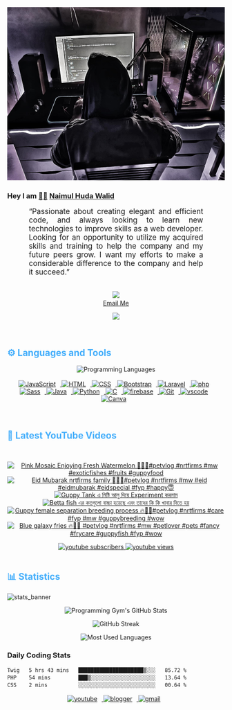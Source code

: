 <!-- ![github_cover_banner](https://www.digitalsolutionservices.com/img/services/web%20development.gif)-->

<div align="center" style="display:block;">
    <img height="400px" width="100%" alt="github cover banner" src="https://raw.githubusercontent.com/NaimulHudaWalid/NaimulHudaWalid/main/272276268_3114779035434264_920860974401480824_n.jpg"/> 
</div>

### Hey I am [👨🏻‍][facebook] [Naimul Huda Walid][youtube]



<p align:"center" style="text-align: justify; margin: 0 50px; font-size: 17px;" >
   “Passionate about creating elegant and efficient code, and always looking to learn new technologies to improve skills as a web developer. Looking for an opportunity to utilize my acquired skills and training to help the company and my future peers grow. I want my efforts to make a considerable difference to the company and help it succeed.”
<br>
<br>
<div align="center">

![](https://visitor-badge.glitch.me/badge?page_id=NaimulHudaWalid)
    <br />
[Email Me](mailto:dev.naimulhuda@gmail.com)
</div>
</p>
<!-- Typing SVG by DenverCoder1 - https://github.com/DenverCoder1/readme-typing-svg -->
<p align="center">
<!--   <a href="https://github.com/DenverCoder1/readme-typing-svg"> -->
    <img src="https://readme-typing-svg.herokuapp.com?color=E22FE4&width=380&height=45&lines=Open-Source+Enthusiast;Learning+In+Public;Empowering+Others;Nice+To+Meet+You+...&center=true"></a>

</p>
<br>
<!-- Languages and Tools -->

<h2 style="color: #44AEFB">⚙️ Languages and Tools</h2>
<div align="center" style="display:block;">
    <img width="100px" alt="Programming Languages" src="https://user-images.githubusercontent.com/78341798/194531121-47b0119a-ce00-439d-b586-125f86acb098.png"/> 
</div>
<br>   
<!-- Icons Resources -->
<!-- https://devicon.dev/ -->
<!-- https://cdn.jsdelivr.net/npm/simple-icons@v3/icons/ -->
<div align="center">
  <a href="https://developer.mozilla.org/en-US/docs/Web/JavaScript" target="_blank" rel="noreferrer">
      <img  alt="JavaScript" height="50px" style="padding-right:10px;" src="https://cdn.jsdelivr.net/gh/devicons/devicon/icons/javascript/javascript-plain.svg"/>
  </a>
  
 
  <a href="https://developer.mozilla.org/en-US/docs/Web/HTML" target="_blank" rel="noreferrer">
      <img  alt="HTML" height="50px" style="padding-right:10px;" src="https://cdn.jsdelivr.net/gh/devicons/devicon/icons/html5/html5-original.svg"/>
  </a>
  <a href="https://developer.mozilla.org/en-US/docs/Web/CSS" target="_blank" rel="noreferrer">
      <img  alt="CSS" height="50px" style="padding-right:10px;" src="https://cdn.jsdelivr.net/gh/devicons/devicon/icons/css3/css3-original.svg"/>
  </a>
  <a href="https://getbootstrap.com/" target="_blank" rel="noreferrer">
      <img  alt="Bootstrap" height="50px" style="padding-right:10px;" src="https://cdn.jsdelivr.net/gh/devicons/devicon/icons/bootstrap/bootstrap-original.svg"/>
  </a> 
  <a href="https://laravel.com/" target="_blank" rel="noreferrer">
      <img  alt="Laravel" height="50px" style="padding-right:10px;" src="https://cdn.jsdelivr.net/gh/devicons/devicon/icons/laravel/laravel-plain.svg"/>
  </a>
  <a href="https://www.php.net/" target="_blank" rel="noreferrer">
      <img  alt="php" height="50px" style="padding-right:10px;" src="https://cdn.jsdelivr.net/gh/devicons/devicon/icons/php/php-original.svg"/>
  </a>
  <a href="https://sass-lang.com/" target="_blank" rel="noreferrer">
      <img  alt="Sass" height="50px" style="padding-right:10px;" src="https://cdn.jsdelivr.net/gh/devicons/devicon/icons/sass/sass-original.svg"/>
  </a>
  <a href="https://www.java.com/en/" target="_blank" rel="noreferrer">
      <img  alt="Java" height="50px" style="padding-right:10px;" src="https://cdn.jsdelivr.net/gh/devicons/devicon/icons/java/java-original.svg"/>
  </a>    
  <a href="https://www.python.org/" target="_blank" rel="noreferrer">
      <img  alt="Python" height="50px" style="padding-right:10px;" src="https://cdn.jsdelivr.net/gh/devicons/devicon/icons/python/python-original.svg"/>
  </a>
  <a href="https://www.cprogramming.com/" target="_blank" rel="noreferrer">
      <img  alt="C" height="50px" style="padding-right:10px;" src="https://cdn.jsdelivr.net/gh/devicons/devicon/icons/c/c-original.svg"/>
  </a>
  
  <a href="https://firebase.google.com/" target="_blank" rel="noreferrer">
      <img  alt="firebase" height="50px" style="padding-right:10px;" src="https://cdn.jsdelivr.net/gh/devicons/devicon/icons/firebase/firebase-plain.svg"/>
  </a>
 
  <a href="https://git-scm.com/" target="_blank" rel="noreferrer">
      <img  alt="Git" height="50px" style="padding-right:10px;" src="https://cdn.jsdelivr.net/gh/devicons/devicon/icons/git/git-original.svg"/>
  </a>
  
  <a href="https://code.visualstudio.com/" target="_blank" rel="noreferrer">
      <img  alt="vscode" height="50px" style="padding-right:10px;"src="https://cdn.jsdelivr.net/gh/devicons/devicon/icons/vscode/vscode-original.svg"/>
  </a>
  <a href="https://www.canva.com/" target="_blank" rel="noreferrer">
      <img  alt="Canva" height="50px" style="padding-right:10px;" src="https://cdn.jsdelivr.net/gh/devicons/devicon/icons/canva/canva-original.svg"/> 
  </a>
</div>
<br>
<br>

<!-- Latest YouTube Videos -->

<h2 style="color: #44AEFB">🎦 Latest YouTube Videos</h2>
<br />

<!-- Resource/Reference: https://github.com/DenverCoder1/github-readme-youtube-cards -->
<div class="youtube videos cards" align="center">

<!-- BEGIN YOUTUBE-CARDS -->
[![Pink Mosaic Enjoying Fresh Watermelon 🖤💯🔥#petvlog #nrtfirms #mw #exoticfishes #fruits #guppyfood](https://ytcards.demolab.com/?id=ZoJzSWx64Cg&title=Pink+Mosaic+Enjoying+Fresh+Watermelon+%F0%9F%96%A4%F0%9F%92%AF%F0%9F%94%A5%23petvlog+%23nrtfirms+%23mw+%23exoticfishes+%23fruits+%23guppyfood&lang=en&timestamp=1712878127&background_color=%230d1117&title_color=%23ffffff&stats_color=%23dedede&max_title_lines=1&width=250&border_radius=5 "Pink Mosaic Enjoying Fresh Watermelon 🖤💯🔥#petvlog #nrtfirms #mw #exoticfishes #fruits #guppyfood")](https://www.youtube.com/watch?v=ZoJzSWx64Cg)
[![Eid Mubarak nrtfirms family 🖤🖤💯#petvlog #nrtfirms #mw #eid #eidmubarak #eidspecial #fyp #happy😇](https://ytcards.demolab.com/?id=IXJsGE6XIyo&title=Eid+Mubarak+nrtfirms+family+%F0%9F%96%A4%F0%9F%96%A4%F0%9F%92%AF%23petvlog+%23nrtfirms+%23mw+%23eid+%23eidmubarak+%23eidspecial+%23fyp+%23happy%F0%9F%98%87&lang=en&timestamp=1712795204&background_color=%230d1117&title_color=%23ffffff&stats_color=%23dedede&max_title_lines=1&width=250&border_radius=5 "Eid Mubarak nrtfirms family 🖤🖤💯#petvlog #nrtfirms #mw #eid #eidmubarak #eidspecial #fyp #happy😇")](https://www.youtube.com/watch?v=IXJsGE6XIyo)
[![Guppy Tank এ মিষ্টি আলু দিয়ে Experiment করলাম](https://ytcards.demolab.com/?id=H64i7dx7Cq4&title=Guppy+Tank+%E0%A6%8F+%E0%A6%AE%E0%A6%BF%E0%A6%B7%E0%A7%8D%E0%A6%9F%E0%A6%BF+%E0%A6%86%E0%A6%B2%E0%A7%81+%E0%A6%A6%E0%A6%BF%E0%A7%9F%E0%A7%87+Experiment+%E0%A6%95%E0%A6%B0%E0%A6%B2%E0%A6%BE%E0%A6%AE&lang=en&timestamp=1712785806&background_color=%230d1117&title_color=%23ffffff&stats_color=%23dedede&max_title_lines=1&width=250&border_radius=5 "Guppy Tank এ মিষ্টি আলু দিয়ে Experiment করলাম")](https://www.youtube.com/watch?v=H64i7dx7Cq4)
[![Betta fish এর কতগুলো বাচ্চা হয়েছে এবং তাদের কি কি খাবার দিতে হয়](https://ytcards.demolab.com/?id=Dosxo4RNeh4&title=Betta+fish+%E0%A6%8F%E0%A6%B0+%E0%A6%95%E0%A6%A4%E0%A6%97%E0%A7%81%E0%A6%B2%E0%A7%8B+%E0%A6%AC%E0%A6%BE%E0%A6%9A%E0%A7%8D%E0%A6%9A%E0%A6%BE+%E0%A6%B9%E0%A7%9F%E0%A7%87%E0%A6%9B%E0%A7%87+%E0%A6%8F%E0%A6%AC%E0%A6%82+%E0%A6%A4%E0%A6%BE%E0%A6%A6%E0%A7%87%E0%A6%B0+%E0%A6%95%E0%A6%BF+%E0%A6%95%E0%A6%BF+%E0%A6%96%E0%A6%BE%E0%A6%AC%E0%A6%BE%E0%A6%B0+%E0%A6%A6%E0%A6%BF%E0%A6%A4%E0%A7%87+%E0%A6%B9%E0%A7%9F&lang=en&timestamp=1712784418&background_color=%230d1117&title_color=%23ffffff&stats_color=%23dedede&max_title_lines=1&width=250&border_radius=5 "Betta fish এর কতগুলো বাচ্চা হয়েছে এবং তাদের কি কি খাবার দিতে হয়")](https://www.youtube.com/watch?v=Dosxo4RNeh4)
[![Guppy female separation breeding process 🔥💯🖤#petvlog #nrtfirms #care #fyp #mw #guppybreeding #wow](https://ytcards.demolab.com/?id=jqccDkiYpx4&title=Guppy+female+separation+breeding+process+%F0%9F%94%A5%F0%9F%92%AF%F0%9F%96%A4%23petvlog+%23nrtfirms+%23care+%23fyp+%23mw+%23guppybreeding+%23wow&lang=en&timestamp=1712754570&background_color=%230d1117&title_color=%23ffffff&stats_color=%23dedede&max_title_lines=1&width=250&border_radius=5 "Guppy female separation breeding process 🔥💯🖤#petvlog #nrtfirms #care #fyp #mw #guppybreeding #wow")](https://www.youtube.com/watch?v=jqccDkiYpx4)
[![Blue galaxy fries 🔥💯🖤 #petvlog #nrtfirms #mw #petlover #pets #fancy #frycare #guppyfish #fyp #wow](https://ytcards.demolab.com/?id=H1X3HU1ysdw&title=Blue+galaxy+fries+%F0%9F%94%A5%F0%9F%92%AF%F0%9F%96%A4+%23petvlog+%23nrtfirms+%23mw+%23petlover+%23pets+%23fancy+%23frycare+%23guppyfish+%23fyp+%23wow&lang=en&timestamp=1712718877&background_color=%230d1117&title_color=%23ffffff&stats_color=%23dedede&max_title_lines=1&width=250&border_radius=5 "Blue galaxy fries 🔥💯🖤 #petvlog #nrtfirms #mw #petlover #pets #fancy #frycare #guppyfish #fyp #wow")](https://www.youtube.com/watch?v=H1X3HU1ysdw)
<!-- END YOUTUBE-CARDS -->
</div>

<!-- Begin Youtube Buttons -->
<!-- Resource/Reference:  https://github.com/DenverCoder1/custom-icon-badges -->
<div class="youtube buttons" align="center">
    <a href="https://www.youtube.com/channel/UCa3YaFwzSII0kKg3Nads2dQ"  target="_blank">
        <img alt="youtube subscribers" src="https://img.shields.io/youtube/channel/subscribers/UCa3YaFwzSII0kKg3Nads2dQ?logo=youtube&logoColor=red&style=for-the-badge"/>
    </a> 
    <a href="https://www.youtube.com/channel/UCa3YaFwzSII0kKg3Nads2dQ"  target="_blank">
        <img alt="youtube views" src="https://custom-icon-badges.demolab.com/youtube/channel/views/UCa3YaFwzSII0kKg3Nads2dQ?color=%23E05D44&logo=eye&logoColor=white&style=for-the-badge&labelColor=#555555"/>
    </a> 
</div>
<br>
<!-- End Youtube Buttons -->

<!-- Statistics -->

<h2 style="color: #44AEFB">📊 Statistics</h2>

![stats_banner](https://user-images.githubusercontent.com/78341798/194534778-d662496c-ae00-4e8d-ae9b-b90912054e7f.gif)

<!-- Begin Stats Cards -->
<!-- Resources:  -->
<!-- Github & Languages Stats: https://github.com/naimul15-12090/github-readme-stats --> 
<!-- Streak Stats: https://github.com/denvercoder1/github-readme-streak-stats -->
<!-- Change the value after ?username= to your GitHub username. -->
<div class="stats" align="center">

![Programming Gym's GitHub Stats](https://github-readme-stats.vercel.app/api?username=NaimulHudaWalid&hide=stars&count_private=true&show_icons=true&theme=algolia&border_radius=20)

![GitHub Streak](https://streak-stats.demolab.com?user=NaimulHudaWalid&count_private=true&theme=algolia&border_radius=22)

![Most Used Languages](https://github-readme-stats.vercel.app/api/top-langs/?username=NaimulHudaWalid&langs_count=8&layout=compact&show_icons=true&theme=algolia&border_radius=20)
    
<!-- ![Top Langs](https://github-readme-stats.vercel.app/api/top-langs/?username=naimul15-12090&langs_count=8) -->
<!-- [![Top Langs](https://github-readme-stats.vercel.app/api/top-langs/?username=naimul15-12090&layout=compact)](https://github.com/anuraghazra/github-readme-stats)
 -->
    
</div>
<!--  End Stats Cards -->



### Daily Coding Stats
<!--START_SECTION:waka-->

```txt
Twig   5 hrs 43 mins   █████████████████████▒░░░   85.72 %
PHP    54 mins         ███▒░░░░░░░░░░░░░░░░░░░░░   13.64 %
CSS    2 mins          ░░░░░░░░░░░░░░░░░░░░░░░░░   00.64 %
```

<!--END_SECTION:waka-->
<!-- Begin Footer -->
<!-- Icons Resources -->
<!-- https://devicon.dev/ -->
<div class="footer" align="center" style="margin:15px;">
    <a href="https://www.youtube.com/channel/UCa3YaFwzSII0kKg3Nads2dQ" target="_blank">
        <img  style="margin:0 10px 10px 0;" src="https://user-images.githubusercontent.com/78341798/194531650-698ef1b1-9cbd-4b4f-96ef-5a2ec4b5d7e6.svg" alt="youtube" width="40px"/>
    </a>
    <a href="https://www.linkedin.com/in/naimulhudawalid/" target="_blank">
        <img style="margin:0 10px 10px 0;" src="https://user-images.githubusercontent.com/78341798/194531458-b5dfeb1b-bad5-4dfa-909a-2e402262db9a.svg" alt="blogger" width="40px"/>
    </a>
    <a href="mailto:dev.naimulhuda@gmail.com" target="_blank">
        <img style="margin:0 10px 10px 0;" src="https://user-images.githubusercontent.com/78341798/194531383-ddb2b774-5bb9-491c-b601-4a4a7d9792fb.svg" alt="gmail" width="40px"/>
    </a>
</div>
<!-- End Footer -->

[youtube]: https://www.youtube.com/channel/UCa3YaFwzSII0kKg3Nads2dQ
[facebook]: https://www.facebook.com/profile.php?id=100007065945838
